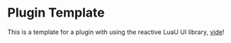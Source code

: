 # Plugin Template
This is a template for a plugin with using the reactive LuaU UI library, [vide](https://github.com/centau/vide)!

